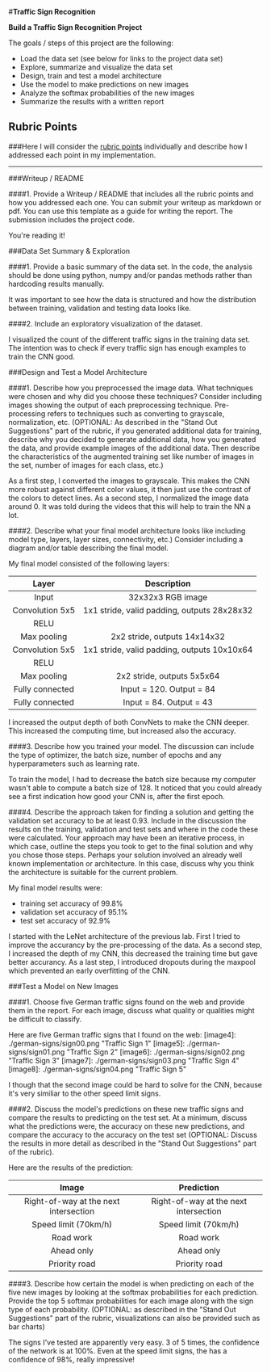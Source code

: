 #**Traffic Sign Recognition** 

**Build a Traffic Sign Recognition Project**

The goals / steps of this project are the following:
* Load the data set (see below for links to the project data set)
* Explore, summarize and visualize the data set
* Design, train and test a model architecture
* Use the model to make predictions on new images
* Analyze the softmax probabilities of the new images
* Summarize the results with a written report


[//]: # (Image References)

[image1]: ./examples/visualization.jpg "Visualization"
[image2]: ./examples/grayscale.jpg "Grayscaling"
[image3]: ./examples/random_noise.jpg "Random Noise"

## Rubric Points
###Here I will consider the [rubric points](https://review.udacity.com/#!/rubrics/481/view) individually and describe how I addressed each point in my implementation.  

---
###Writeup / README

####1. Provide a Writeup / README that includes all the rubric points and how you addressed each one. You can submit your writeup as markdown or pdf. You can use this template as a guide for writing the report. The submission includes the project code.

You're reading it!

###Data Set Summary & Exploration

####1. Provide a basic summary of the data set. In the code, the analysis should be done using python, numpy and/or pandas methods rather than hardcoding results manually.

It was important to see how the data is structured and how the distribution between training, validation and testing data looks like.

####2. Include an exploratory visualization of the dataset.

I visualized the count of the different traffic signs in the training data set. The intention was to check if every traffic sign has enough examples to train the CNN good.

[image9]: ./writeup/data_visualization.png "Examples for every feature in the training data set"

###Design and Test a Model Architecture

####1. Describe how you preprocessed the image data. What techniques were chosen and why did you choose these techniques? Consider including images showing the output of each preprocessing technique. Pre-processing refers to techniques such as converting to grayscale, normalization, etc. (OPTIONAL: As described in the "Stand Out Suggestions" part of the rubric, if you generated additional data for training, describe why you decided to generate additional data, how you generated the data, and provide example images of the additional data. Then describe the characteristics of the augmented training set like number of images in the set, number of images for each class, etc.)

As a first step, I converted the images to grayscale. This makes the CNN more robust against different color values, it then just use the contrast of the colors to detect lines.
As a second step, I normalized the image data around 0. It was told during the videos that this will help to train the NN a lot.


####2. Describe what your final model architecture looks like including model type, layers, layer sizes, connectivity, etc.) Consider including a diagram and/or table describing the final model.

My final model consisted of the following layers:

| Layer         		|     Description	        					| 
|:---------------------:|:---------------------------------------------:| 
| Input         		| 32x32x3 RGB image   							| 
| Convolution 5x5     	| 1x1 stride, valid padding, outputs 28x28x32 	|
| RELU					|												|
| Max pooling	      	| 2x2 stride,  outputs 14x14x32 				|
| Convolution 5x5     	| 1x1 stride, valid padding, outputs 10x10x64 	|
| RELU					|												|
| Max pooling	    	| 2x2 stride,  outputs 5x5x64   				|
| Fully connected		| Input = 120. Output = 84     					|
| Fully connected		| Input = 84. Output = 43        				|
 
I increased the output depth of both ConvNets to make the CNN deeper. This increased the computing time, but increased also the accuracy.

####3. Describe how you trained your model. The discussion can include the type of optimizer, the batch size, number of epochs and any hyperparameters such as learning rate.

To train the model, I had to decrease the batch size because my computer wasn't able to compute a batch size of 128. It noticed that you could already see a first indication how good your CNN is, after the first epoch.

####4. Describe the approach taken for finding a solution and getting the validation set accuracy to be at least 0.93. Include in the discussion the results on the training, validation and test sets and where in the code these were calculated. Your approach may have been an iterative process, in which case, outline the steps you took to get to the final solution and why you chose those steps. Perhaps your solution involved an already well known implementation or architecture. In this case, discuss why you think the architecture is suitable for the current problem.

My final model results were:
* training set accuracy of 99.8%
* validation set accuracy of 95.1%
* test set accuracy of 92.9%

I started with the LeNet architecture of the previous lab. First I tried to improve the accurancy by the pre-processing of the data. As a second step, I increased the depth of my CNN, this decreased the training time but gave better accurancy. As a last step, I introduced dropouts during the maxpool which prevented an early overfitting of the CNN.

###Test a Model on New Images

####1. Choose five German traffic signs found on the web and provide them in the report. For each image, discuss what quality or qualities might be difficult to classify.

Here are five German traffic signs that I found on the web:
[image4]: ./german-signs/sign00.png "Traffic Sign 1"
[image5]: ./german-signs/sign01.png "Traffic Sign 2"
[image6]: ./german-signs/sign02.png "Traffic Sign 3"
[image7]: ./german-signs/sign03.png "Traffic Sign 4"
[image8]: ./german-signs/sign04.png "Traffic Sign 5"

I though that the second image could be hard to solve for the CNN, because it's very similiar to the other speed limit signs.

####2. Discuss the model's predictions on these new traffic signs and compare the results to predicting on the test set. At a minimum, discuss what the predictions were, the accuracy on these new predictions, and compare the accuracy to the accuracy on the test set (OPTIONAL: Discuss the results in more detail as described in the "Stand Out Suggestions" part of the rubric).

Here are the results of the prediction:

| Image										| Prediction									| 
|:-----------------------------------------:|:---------------------------------------------:| 
| Right-of-way at the next intersection		| Right-of-way at the next intersection 		| 
| Speed limit (70km/h)     					| Speed limit (70km/h) 							|
| Road work									| Road work										|
| Ahead only	      						| Ahead only					 				|
| Priority road								| Priority road      							|

####3. Describe how certain the model is when predicting on each of the five new images by looking at the softmax probabilities for each prediction. Provide the top 5 softmax probabilities for each image along with the sign type of each probability. (OPTIONAL: as described in the "Stand Out Suggestions" part of the rubric, visualizations can also be provided such as bar charts)

The signs I've tested are apparently very easy. 3 of 5 times, the confidence of the network is at 100%. Even at the speed limit signs, the has a confidence of 98%, really impressive!


